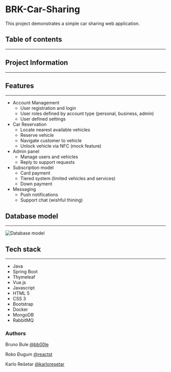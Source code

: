 # BRK-Car-Sharing

This project demonstrates a simple car sharing web application.

## Table of contents
-------------


## Project Information
-----------


## Features
-----------

<ul>
    <li>
        Account Management
        <ul>
            <li>User registration and login</li>
            <li>User roles defined by account type (personal, business, admin)</li>
            <li>User defined settings</li>
        </ul>
    </li>
    <li>
        Car Reservation
        <ul>
            <li>Locate nearest available vehicles</li>
            <li>Reserve vehicle</li>
            <li>Navigate customer to vehicle</li>
            <li>Unlock vehicle via NFC (mock feature)</li>
        </ul>
    </li>
    <li>
        Admin panel
        <ul>
            <li>Manage users and vehicles</li>
            <li>Reply to support requests</li>
        </ul>
    </li>
    <li>
        Subscription model
        <ul>
            <li>Card payment</li>
            <li>Tiered system (limited vehicles and services)</li>
            <li>Down payment</li>
        </ul>
    </li>
    <li>
        Messaging
        <ul>
            <li>Push notifications</li>
            <li>Support chat (wishful thining)</li>
        </ul>
    </li>
</ul>

## Database model
----------------
![Database model](https://user-images.githubusercontent.com/48185940/194614882-2af1f0c0-c6af-4178-96d6-6aa4aaf77c0c.png)

## Tech stack
-------------

<ul>
    <li>Java</li>
    <li>Spring Boot</li>
    <li>Thymeleaf</li>
    <li>Vue.js</li>
    <li>Javascript</li>
    <li>HTML 5</li>
    <li>CSS 3</li>
    <li>Bootstrap</li>
    <li>Docker</li>
    <li>MongoDB</li>
    <li>RabbitMQ</li>
</ul>

### Authors
Bruno Bule [@bb00le](https://www.github.com/bb00le)

Roko Đugum [@reactst](https://www.github.com/reactst)

Karlo Rešetar [@karloresetar](https://github.com/karloresetar)
